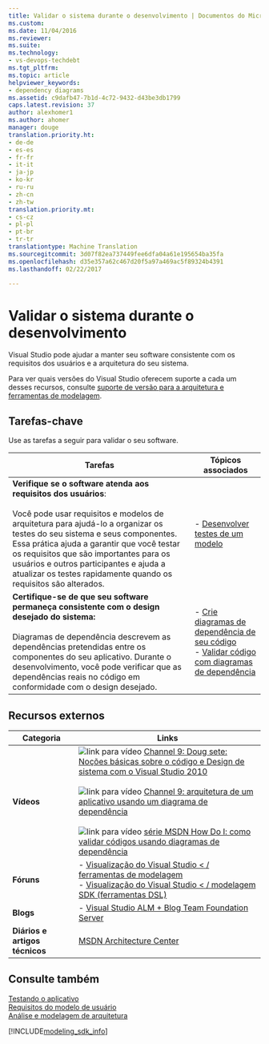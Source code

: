```yaml
---
title: Validar o sistema durante o desenvolvimento | Documentos do Microsoft
ms.custom: 
ms.date: 11/04/2016
ms.reviewer: 
ms.suite: 
ms.technology:
- vs-devops-techdebt
ms.tgt_pltfrm: 
ms.topic: article
helpviewer_keywords:
- dependency diagrams
ms.assetid: c9dafb47-7b1d-4c72-9432-d43be3db1799
caps.latest.revision: 37
author: alexhomer1
ms.author: ahomer
manager: douge
translation.priority.ht:
- de-de
- es-es
- fr-fr
- it-it
- ja-jp
- ko-kr
- ru-ru
- zh-cn
- zh-tw
translation.priority.mt:
- cs-cz
- pl-pl
- pt-br
- tr-tr
translationtype: Machine Translation
ms.sourcegitcommit: 3d07f82ea737449fee6dfa04a61e195654ba35fa
ms.openlocfilehash: d35e357a62c467d20f5a97a469ac5f89324b4391
ms.lasthandoff: 02/22/2017

---
```

# <a name="validate-your-system-during-development"></a>Validar o sistema durante o desenvolvimento
Visual Studio pode ajudar a manter seu software consistente com os requisitos dos usuários e a arquitetura do seu sistema.  
  
 Para ver quais versões do Visual Studio oferecem suporte a cada um desses recursos, consulte [suporte de versão para a arquitetura e ferramentas de modelagem](../modeling/what-s-new-for-design-in-visual-studio.md#VersionSupport).  
  
## <a name="key-tasks"></a>Tarefas-chave  
 Use as tarefas a seguir para validar o seu software.  
  
|**Tarefas**|**Tópicos associados**|  
|---------------|---------------------------|  
|**Verifique se o software atenda aos requisitos dos usuários**:<br /><br /> Você pode usar requisitos e modelos de arquitetura para ajudá-lo a organizar os testes do seu sistema e seus componentes. Essa prática ajuda a garantir que você testar os requisitos que são importantes para os usuários e outros participantes e ajuda a atualizar os testes rapidamente quando os requisitos são alterados.|-   [Desenvolver testes de um modelo](../modeling/develop-tests-from-a-model.md)|  
|**Certifique-se de que seu software permaneça consistente com o design desejado do sistema:**<br /><br /> Diagramas de dependência descrevem as dependências pretendidas entre os componentes do seu aplicativo. Durante o desenvolvimento, você pode verificar que as dependências reais no código em conformidade com o design desejado.|-   [Crie diagramas de dependência de seu código](../modeling/create-layer-diagrams-from-your-code.md)<br />-   [Validar código com diagramas de dependência](../modeling/validate-code-with-layer-diagrams.md)|  
  
## <a name="external-resources"></a>Recursos externos  
  
|**Categoria**|**Links**|  
|------------------|---------------|  
|**Vídeos**|![link para vídeo](~/docs/data-tools/media/playvideo.gif "PlayVideo") [Channel 9: Doug sete: Noções básicas sobre o código e Design de sistema com o Visual Studio 2010](http://go.microsoft.com/fwlink/?LinkId=216100)<br /><br /> ![link para vídeo](~/docs/data-tools/media/playvideo.gif "PlayVideo") [Channel 9: arquitetura de um aplicativo usando um diagrama de dependência](http://go.microsoft.com/fwlink/?LinkID=201117)<br /><br /> ![link para vídeo](~/docs/data-tools/media/playvideo.gif "PlayVideo") [série MSDN How Do I: como validar códigos usando diagramas de dependência](http://go.microsoft.com/fwlink/?LinkID=214405)|  
|**Fóruns**|-   [Visualização do Visual Studio < / ferramentas de modelagem](http://go.microsoft.com/fwlink/?LinkId=184720)<br />-   [Visualização do Visual Studio < / modelagem SDK (ferramentas DSL)](http://go.microsoft.com/fwlink/?LinkId=184721)|  
|**Blogs**|-   [Visual Studio ALM + Blog Team Foundation Server](http://go.microsoft.com/fwlink/?LinkID=201340)|  
|**Diários e artigos técnicos**|[MSDN Architecture Center](http://go.microsoft.com/fwlink/?LinkId=201343)|  
  
## <a name="see-also"></a>Consulte também  
 [Testando o aplicativo](https://www.visualstudio.com/en-gb/docs/test/overview)   
 [Requisitos do modelo de usuário](../modeling/model-user-requirements.md)   
 [Análise e modelagem de arquitetura](../modeling/analyze-and-model-your-architecture.md)

[!INCLUDE[modeling_sdk_info](includes/modeling_sdk_info.md)]

